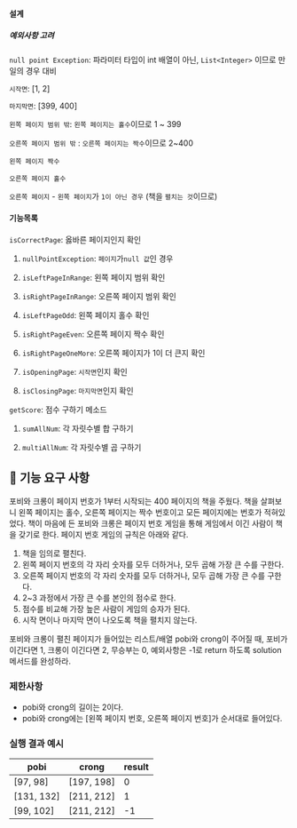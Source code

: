 #### 설계

##### 예외사항 고려

`null point Exception`: 파라미터 타입이 int 배열이 아닌, `List<Integer>` 이므로 만일의 경우 대비

`시작면`: [1, 2]

`마지막면`: [399, 400]

`왼쪽 페이지 범위 밖`: `왼쪽 페이지는 홀수`이므로 1 ~ 399

`오른쪽 페이지 범위 밖` : `오른쪽 페이지는 짝수`이므로 2~400

`왼쪽 페이지 짝수`

`오른쪽 페이지 홀수`

`오른쪽 페이지` - `왼쪽 페이지`가 `1이 아닌 경우`  (책을 `펼치는 것`이므로)



#### 기능목록

`isCorrectPage`: 옳바른 페이지인지 확인

1) `nullPointException`: `페이지`가`null 값`인 경우

2) `isLeftPageInRange`: 왼쪽 페이지 범위 확인

3) `isRightPageInRange`: 오른쪽 페이지 범위 확인

4) `isLeftPageOdd`: 왼쪽 페이지 홀수 확인

5) `isRightPageEven`: 오른쪽 페이지 짝수 확인

6) `isRightPageOneMore`: 오른쪽 페이지가 1이 더 큰지 확인
7) `isOpeningPage`: `시작면`인지 확인
8) `isClosingPage`: `마지막면`인지 확인

`getScore`: 점수 구하기 메소드

1) `sumAllNum`: 각 자릿수별 합 구하기

2) `multiAllNum`: 각 자릿수별 곱 구하기





## 🚀 기능 요구 사항

포비와 크롱이 페이지 번호가 1부터 시작되는 400 페이지의 책을 주웠다. 책을 살펴보니 왼쪽 페이지는 홀수, 오른쪽 페이지는 짝수 번호이고 모든 페이지에는 번호가 적혀있었다. 책이 마음에 든 포비와 크롱은 페이지 번호 게임을 통해 게임에서 이긴 사람이 책을 갖기로 한다. 페이지 번호 게임의 규칙은 아래와 같다.

1. 책을 임의로 펼친다.
2. 왼쪽 페이지 번호의 각 자리 숫자를 모두 더하거나, 모두 곱해 가장 큰 수를 구한다.
3. 오른쪽 페이지 번호의 각 자리 숫자를 모두 더하거나, 모두 곱해 가장 큰 수를 구한다.
4. 2~3 과정에서 가장 큰 수를 본인의 점수로 한다.
5. 점수를 비교해 가장 높은 사람이 게임의 승자가 된다.
6. 시작 면이나 마지막 면이 나오도록 책을 펼치지 않는다.

포비와 크롱이 펼친 페이지가 들어있는 리스트/배열 pobi와 crong이 주어질 때, 포비가 이긴다면 1, 크롱이 이긴다면 2, 무승부는 0, 예외사항은 -1로 return 하도록 solution 메서드를 완성하라.

### 제한사항

- pobi와 crong의 길이는 2이다.
- pobi와 crong에는 [왼쪽 페이지 번호, 오른쪽 페이지 번호]가 순서대로 들어있다.

### 실행 결과 예시

| pobi | crong | result |
| --- | --- | --- |
| [97, 98] | [197, 198] | 0 |
| [131, 132] | [211, 212] | 1 |
| [99, 102] | [211, 212] | -1 |
